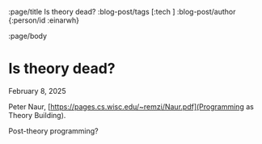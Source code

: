 :page/title Is theory dead?
:blog-post/tags [:tech ]
:blog-post/author {:person/id :einarwh}

<!-- :blog-post/published #time/ldt "2014-12-27T00:00:00" -->

:page/body

# Is theory dead?

<p class="blog-post-date">February 8, 2025</p>

Peter Naur, [https://pages.cs.wisc.edu/~remzi/Naur.pdf](Programming as Theory Building).

Post-theory programming?
